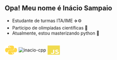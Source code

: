 ## Opa! Meu nome é Inácio Sampaio

- Estudante de turmas ITA/IME ✈️⚙️
- Participo de olimpíadas científicas 🏅
- Atualmente, estou masterizando python 🐍

<div style="display: inline_block"><br>
  <img align="center" alt="inacio-py" height="30" width="40" src="https://raw.githubusercontent.com/devicons/devicon/master/icons/python/python-plain.svg">
  <img align="center" alt="inacio-cpp" height="30" width="40" src="https://github.com/isocpp/logos/blob/master/cpp_logo.svg">
  <img align="center" alt="inacio-py" height="30" width="40" src="https://raw.githubusercontent.com/devicons/devicon/master/icons/javascript/javascript-plain.svg">
</div>
